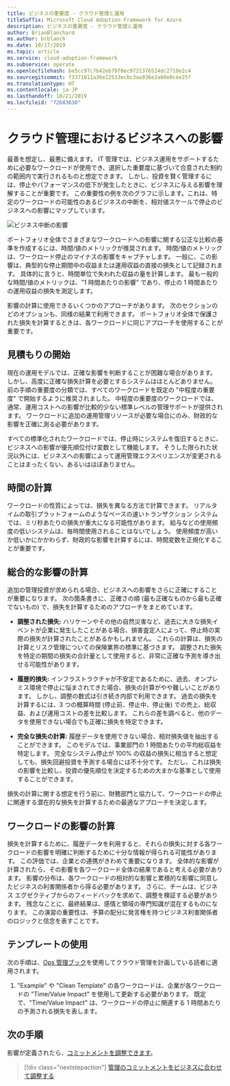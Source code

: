 ```yaml
---
title: ビジネスの重要度 - クラウド管理と運用
titleSuffix: Microsoft Cloud Adoption Framework for Azure
description: ビジネスの重要度 - クラウド管理と運用
author: BrianBlanchard
ms.author: brblanch
ms.date: 10/17/2019
ms.topic: article
ms.service: cloud-adoption-framework
ms.subservice: operate
ms.openlocfilehash: be5cc97c7b42eb79f0ec9721376524dc2710e2c4
ms.sourcegitcommit: f3371811a36e12533ecbc3aa936e2a68e0cee25f
ms.translationtype: HT
ms.contentlocale: ja-JP
ms.lasthandoff: 10/21/2019
ms.locfileid: "72683630"
---
```

# <a name="business-impact-in-cloud-management"></a>クラウド管理におけるビジネスへの影響

最善を想定し、最悪に備えます。 IT 管理では、ビジネス運用をサポートするために必要なワークロードが使用でき、選択した重要度に基づいて合意された制約の範囲内で実行されるものと想定できます。 しかし、投資を賢く管理するには、停止やパフォーマンスの低下が発生したときに、ビジネスに与える影響を理解することが重要です。 この重要性の例を次のグラフに示します。これは、特定のワークロードの可能性のあるビジネスの中断を、相対値スケールで停止のビジネスへの影響にマップしています。

![ビジネス中断の影響](../../_images/manage/time-value-impact.png)

ポートフォリオ全体でさまざまなワークロードへの影響に関する公正な比較の基準を作成するには、時間/値のメトリックが推奨されます。 時間/値のメトリックは、ワークロード停止のマイナスの影響をキャプチャします。 一般に、この影響は、典型的な停止期間中の収益または運用収益の直接の損失として記録されます。 具体的に言うと、時間単位で失われた収益の量を計算します。 最も一般的な時間/値のメトリックは、"1 時間あたりの影響" であり、停止の 1 時間あたりの運用収益の損失を測定します。

影響の計算に使用できるいくつかのアプローチがあります。 次のセクションのどのオプションも、同様の結果で利用できます。 ポートフォリオ全体で保護された損失を計算するときは、各ワークロードに同じアプローチを使用することが重要です。

## <a name="start-with-estimates"></a>見積もりの開始

現在の運用モデルでは、正確な影響を判断することが困難な場合があります。 しかし、高度に正確な損失計算を必要とするシステムはほとんどありません。 前の手順の重要度の分類では、すべてのワークロードを既定の "中程度の重要度" で開始するように推奨されました。 中程度の重要度のワークロードでは、通常、運用コストへの影響が比較的少ない標準レベルの管理サポートが提供されます。 ワークロードに追加の運用管理リソースが必要な場合にのみ、財政的な影響を正確に測る必要があります。

すべての標準化されたワークロードでは、停止時にシステムを復旧するときに、ビジネスへの影響が優先順位付け変数として機能します。 そうした限られた状況以外には、ビジネスへの影響によって運用管理エクスペリエンスが変更されることはまったくない、あるいはほぼありません。 

## <a name="calculating-time"></a>時間の計算

ワークロードの性質によっては、損失を異なる方法で計算できます。 リアルタイムの取引プラットフォームのようなペースの速いトランザクション システムでは、ミリ秒あたりの損失が重大になる可能性があります。 給与などの使用頻度の低いシステムは、毎時間使用されることはないでしょう。 使用頻度が高いか低いかにかかわらず、財政的な影響を計算するには、時間変数を正規化することが重要です。

## <a name="calculating-total-impact"></a>総合的な影響の計算

追加の管理投資が求められる場合、ビジネスへの影響をさらに正確にすることが重要になります。 次の箇条書きに、正確さの順 (最も正確なものから最も正確でないもの) で、損失を計算するためのアプローチをまとめています。

- **調整された損失:** ハリケーンやその他の自然災害など、過去に大きな損失イベントが企業に発生したことがある場合、損害査定人によって、停止時の実際の損失が計算されたことがあるかもしれません。 これらの計算は、損失の計算とリスク管理についての保険業界の標準に基づきます。 調整された損失を特定の期間の損失の合計量として使用すると、非常に正確な予測を導き出せる可能性があります。

- **履歴的損失:** インフラストラクチャが不安定であるために、過去、オンプレミス環境で停止に悩まされてきた場合、損失の計算がやや難しいことがあります。 しかし、調整の数式は引き続き内部で利用できます。 過去の損失を計算するには、3 つの概算時間 (停止前、停止中、停止後) での売上、総収益、および運用コストの差を比較します。 これらの差を調べると、他のデータを使用できない場合でも正確に損失を特定できます。

- **完全な損失の計算:** 履歴データを使用できない場合、相対損失値を抽出することができます。 このモデルでは、事業部門の 1 時間あたりの平均総収益を特定します。 完全なシステム停止が 100% の収益の損失に相当すると想定しても、損失回避投資を予測する場合には不十分です。 ただし、これは損失の影響を比較し、投資の優先順位を決定するための大まかな基準として使用することができます。

損失の計算に関する想定を行う前に、財務部門と協力して、ワークロードの停止に関連する潜在的な損失を計算するための最適なアプローチを決定します。

## <a name="calculating-workload-impact"></a>ワークロードの影響の計算

損失を計算するために、履歴データを利用すると、それらの損失に対する各ワークロードの影響を明確に判断するために十分な情報が得られる可能性があります。 この評価では、企業との連携がきわめて重要になります。 全体的な影響が計算されたら、その影響を各ワークロード全体の結果であると考える必要があります。 影響の分布は、各ワークロードの相対的な影響と累積的な影響に同意したビジネスの利害関係者から得る必要があります。 さらに、チームは、ビジネス エグゼクティブからのフィードバックを求めて、調整を検証する必要があります。 残念なことに、最終結果は、感情と領域の専門知識が混在するものになります。 この演習の重要性は、予算の配分に発言権を持つビジネス利害関係者のロジックと信念を表すことです。

## <a name="using-the-template"></a>テンプレートの使用

次の手順は、[Ops 管理ブック](https://raw.githubusercontent.com/microsoft/CloudAdoptionFramework/master/manage/opsmanagementworkbook.xlsx)を使用してクラウド管理を計画している読者に適用されます。

1. "Example" や "Clean Template" の各ワークロードは、企業が各ワークロードの "Time/Value Impact" を使用して更新する必要があります。 既定で、"Time/Value Impact" は、ワークロードの停止に関連する 1 時間あたりの予測される損失を表します。

## <a name="next-steps"></a>次の手順

影響が定義されたら、[コミットメントを調整できます](./commitment.md)。

> [!div class="nextstepaction"]
> [管理のコミットメントをビジネスに合わせて調整する](./commitment.md)
